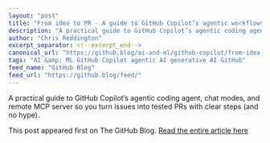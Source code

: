 ```yaml
---
layout: "post"
title: "From idea to PR - A guide to GitHub Copilot’s agentic workflows"
description: "A practical guide to GitHub Copilot’s agentic coding agent, chat modes, and remote MCP server so you..."
author: "Chris Reddington"
excerpt_separator: <!--excerpt_end-->
canonical_url: "https://github.blog/ai-and-ml/github-copilot/from-idea-to-pr-a-guide-to-github-copilots-agentic-workflows/"
tags: "AI &amp; ML GitHub Copilot agentic AI generative AI GitHub"
feed_name: "GitHub Blog"
feed_url: "https://github.blog/feed/"
---
```


A practical guide to GitHub Copilot’s agentic coding agent, chat modes, and remote MCP server so you turn issues into tested PRs with clear steps (and no hype).<!--excerpt_end-->

This post appeared first on The GitHub Blog. [Read the entire article here](https://github.blog/ai-and-ml/github-copilot/from-idea-to-pr-a-guide-to-github-copilots-agentic-workflows/)
